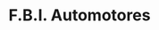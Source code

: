 ---
title: "F.B.I. Automotores"
url: /hernandarias/f-b-i-automotores/
shop: reparación de automóviles
---